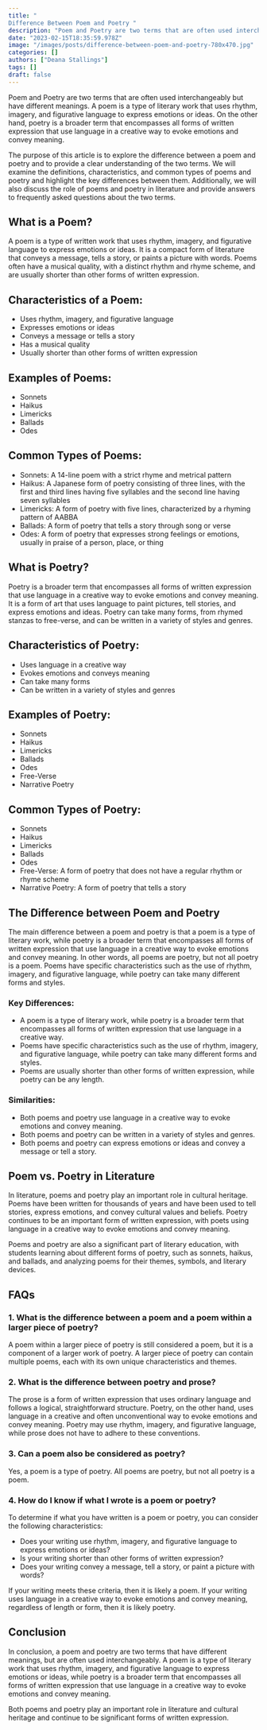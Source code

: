```yaml
---
title: "
Difference Between Poem and Poetry "
description: "Poem and Poetry are two terms that are often used interchangeably but have different meanings. A poem is a type of literary work that uses rhythm, ima"
date: "2023-02-15T18:35:59.978Z"
image: "/images/posts/difference-between-poem-and-poetry-780x470.jpg"
categories: []
authors: ["Deana Stallings"]
tags: []
draft: false
---
```


Poem and Poetry are two terms that are often used interchangeably but have different meanings. A poem is a type of literary work that uses rhythm, imagery, and figurative language to express emotions or ideas. On the other hand, poetry is a broader term that encompasses all forms of written expression that use language in a creative way to evoke emotions and convey meaning.

The purpose of this article is to explore the difference between a poem and poetry and to provide a clear understanding of the two terms. We will examine the definitions, characteristics, and common types of poems and poetry and highlight the key differences between them. Additionally, we will also discuss the role of poems and poetry in literature and provide answers to frequently asked questions about the two terms.

## What is a Poem?

A poem is a type of written work that uses rhythm, imagery, and figurative language to express emotions or ideas. It is a compact form of literature that conveys a message, tells a story, or paints a picture with words. Poems often have a musical quality, with a distinct rhythm and rhyme scheme, and are usually shorter than other forms of written expression.

## Characteristics of a Poem:

* Uses rhythm, imagery, and figurative language
* Expresses emotions or ideas
* Conveys a message or tells a story
* Has a musical quality
* Usually shorter than other forms of written expression

## Examples of Poems:

* Sonnets
* Haikus
* Limericks
* Ballads
* Odes

## Common Types of Poems:

* Sonnets: A 14-line poem with a strict rhyme and metrical pattern
* Haikus: A Japanese form of poetry consisting of three lines, with the first and third lines having five syllables and the second line having seven syllables
* Limericks: A form of poetry with five lines, characterized by a rhyming pattern of AABBA
* Ballads: A form of poetry that tells a story through song or verse
* Odes: A form of poetry that expresses strong feelings or emotions, usually in praise of a person, place, or thing

## What is Poetry?

Poetry is a broader term that encompasses all forms of written expression that use language in a creative way to evoke emotions and convey meaning. It is a form of art that uses language to paint pictures, tell stories, and express emotions and ideas. Poetry can take many forms, from rhymed stanzas to free-verse, and can be written in a variety of styles and genres.

## Characteristics of Poetry:

* Uses language in a creative way
* Evokes emotions and conveys meaning
* Can take many forms
* Can be written in a variety of styles and genres

## Examples of Poetry:

* Sonnets
* Haikus
* Limericks
* Ballads
* Odes
* Free-Verse
* Narrative Poetry

## Common Types of Poetry:

* Sonnets
* Haikus
* Limericks
* Ballads
* Odes
* Free-Verse: A form of poetry that does not have a regular rhythm or rhyme scheme
* Narrative Poetry: A form of poetry that tells a story

## The Difference between Poem and Poetry

The main difference between a poem and poetry is that a poem is a type of literary work, while poetry is a broader term that encompasses all forms of written expression that use language in a creative way to evoke emotions and convey meaning. In other words, all poems are poetry, but not all poetry is a poem. Poems have specific characteristics such as the use of rhythm, imagery, and figurative language, while poetry can take many different forms and styles.

### Key Differences:

* A poem is a type of literary work, while poetry is a broader term that encompasses all forms of written expression that use language in a creative way.
* Poems have specific characteristics such as the use of rhythm, imagery, and figurative language, while poetry can take many different forms and styles.
* Poems are usually shorter than other forms of written expression, while poetry can be any length.

### Similarities:

* Both poems and poetry use language in a creative way to evoke emotions and convey meaning.
* Both poems and poetry can be written in a variety of styles and genres.
* Both poems and poetry can express emotions or ideas and convey a message or tell a story.

## Poem vs. Poetry in Literature

In literature, poems and poetry play an important role in cultural heritage. Poems have been written for thousands of years and have been used to tell stories, express emotions, and convey cultural values and beliefs. Poetry continues to be an important form of written expression, with poets using language in a creative way to evoke emotions and convey meaning.

Poems and poetry are also a significant part of literary education, with students learning about different forms of poetry, such as sonnets, haikus, and ballads, and analyzing poems for their themes, symbols, and literary devices.

## FAQs

### 1\. What is the difference between a poem and a poem within a larger piece of poetry?

A poem within a larger piece of poetry is still considered a poem, but it is a component of a larger work of poetry. A larger piece of poetry can contain multiple poems, each with its own unique characteristics and themes.

### 2\. What is the difference between poetry and prose?

The prose is a form of written expression that uses ordinary language and follows a logical, straightforward structure. Poetry, on the other hand, uses language in a creative and often unconventional way to evoke emotions and convey meaning. Poetry may use rhythm, imagery, and figurative language, while prose does not have to adhere to these conventions.

### 3\. Can a poem also be considered as poetry?

Yes, a poem is a type of poetry. All poems are poetry, but not all poetry is a poem.

### 4\. How do I know if what I wrote is a poem or poetry?

To determine if what you have written is a poem or poetry, you can consider the following characteristics:

* Does your writing use rhythm, imagery, and figurative language to express emotions or ideas?
* Is your writing shorter than other forms of written expression?
* Does your writing convey a message, tell a story, or paint a picture with words?

If your writing meets these criteria, then it is likely a poem. If your writing uses language in a creative way to evoke emotions and convey meaning, regardless of length or form, then it is likely poetry.

## Conclusion

In conclusion, a poem and poetry are two terms that have different meanings, but are often used interchangeably. A poem is a type of literary work that uses rhythm, imagery, and figurative language to express emotions or ideas, while poetry is a broader term that encompasses all forms of written expression that use language in a creative way to evoke emotions and convey meaning. 

Both poems and poetry play an important role in literature and cultural heritage and continue to be significant forms of written expression.